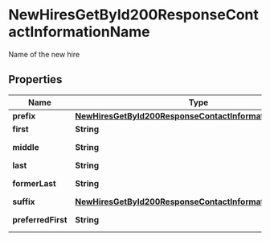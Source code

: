 

# NewHiresGetById200ResponseContactInformationName

Name of the new hire

## Properties

| Name | Type | Description | Notes |
|------------ | ------------- | ------------- | -------------|
|**prefix** | [**NewHiresGetById200ResponseContactInformationNamePrefix**](NewHiresGetById200ResponseContactInformationNamePrefix.md) |  |  [optional] |
|**first** | **String** | First name |  [optional] |
|**middle** | **String** | Middle name |  [optional] |
|**last** | **String** | Last name |  [optional] |
|**formerLast** | **String** | Former last name |  [optional] |
|**suffix** | [**NewHiresGetById200ResponseContactInformationNameSuffix**](NewHiresGetById200ResponseContactInformationNameSuffix.md) |  |  [optional] |
|**preferredFirst** | **String** | Preferred first name |  [optional] |



